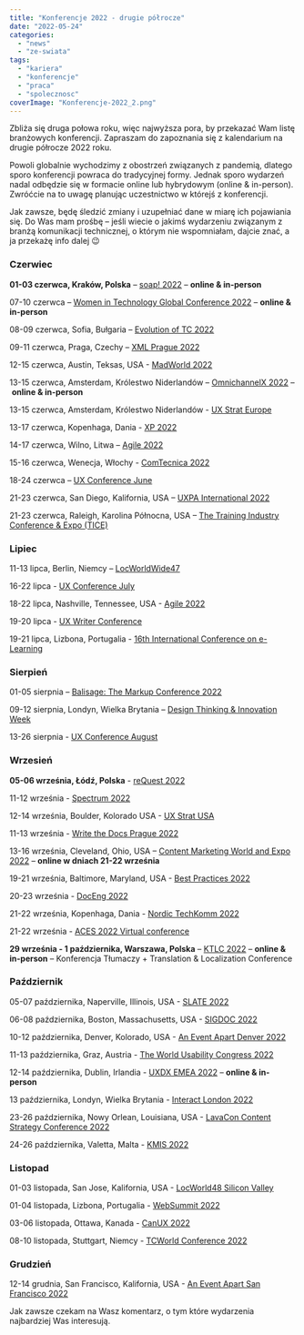 ```yaml
---
title: "Konferencje 2022 - drugie półrocze"
date: "2022-05-24"
categories: 
  - "news"
  - "ze-swiata"
tags: 
  - "kariera"
  - "konferencje"
  - "praca"
  - "spolecznosc"
coverImage: "Konferencje-2022_2.png"
---
```


Zbliża się druga połowa roku, więc najwyższa pora, by przekazać Wam listę branżowych konferencji. Zapraszam do zapoznania się z kalendarium na drugie półrocze 2022 roku.

Powoli globalnie wychodzimy z obostrzeń związanych z pandemią, dlatego sporo konferencji powraca do tradycyjnej formy. Jednak sporo wydarzeń nadal odbędzie się w formacie online lub hybrydowym (online & in-person). Zwróćcie na to uwagę planując uczestnictwo w którejś z konferencji.

Jak zawsze, będę śledzić zmiany i uzupełniać dane w miarę ich pojawiania się. Do Was mam prośbę – jeśli wiecie o jakimś wydarzeniu związanym z branżą komunikacji technicznej, o którym nie wspomniałam, dajcie znać, a ja przekażę info dalej 😉

### Czerwiec

**01-03 czerwca, Kraków, Polska** – [soap! 2022](http://soapconf.com/) – **online & in-person** 

07-10 czerwca – [Women in Technology Global Conference 2022](https://www.womentech.net/women-tech-conference) – **online & in-person**

08-09 czerwca, Sofia, Bułgaria – [Evolution of TC 2022](https://evolution-of-tc.com/)

09-11 czerwca, Praga, Czechy – [XML Prague 2022](https://www.xmlprague.cz/)

12-15 czerwca, Austin, Teksas, USA - [MadWorld 2022](https://www.madcapsoftware.com/madworld-conferences/madworld-2022/)

13-15 czerwca, Amsterdam, Królestwo Niderlandów – [OmnichannelX 2022](https://omnichannelx.digital/) – **online & in-person**

13-15 czerwca, Amsterdam, Królestwo Niderlandów - [UX Strat Europe](https://uxstrat.com/europe/)

13-17 czerwca, Kopenhaga, Dania - [XP 2022](https://www.agilealliance.org/xp2022/)

14-17 czerwca, Wilno, Litwa – [Agile 2022](https://agile-online.org/index.php/conference-2022)

15-16 czerwca, Wenecja, Włochy - [ComTecnica 2022](https://www.comtecnica.eu/en/)

18-24 czerwca – [UX Conference June](https://www.nngroup.com/training/june/)

21-23 czerwca, San Diego, Kalifornia, USA – [UXPA International 2022](https://uxpa2022.org/)

21-23 czerwca, Raleigh, Karolina Północna, USA – [The Training Industry Conference & Expo (TICE)](https://tice.trainingindustry.com/event/fc4ecba7-05dc-424d-a748-661076d67f3e/summary)

### Lipiec

11-13 lipca, Berlin, Niemcy – [LocWorldWide47](https://locworld.com/call-for-papers-locworld47-berlin/)

16-22 lipca - [UX Conference July](https://www.nngroup.com/training/july/)

18-22 lipca, Nashville, Tennessee, USA - [Agile 2022](https://www.agilealliance.org/agile2022/)

19-20 lipca - [UX Writer Conference](https://uxwriterconference.com/)

19-21 lipca, Lizbona, Portugalia - [16th International Conference on e-Learning](https://www.elearning-conf.org/)

### Sierpień

01-05 sierpnia – [Balisage: The Markup Conference 2022](http://www.balisage.net/)

09-12 sierpnia, Londyn, Wielka Brytania – [Design Thinking & Innovation Week](https://futurelondonacademy.co.uk/en/course/design-thinking-and-innovation)

13-26 sierpnia - [UX Conference August](https://www.nngroup.com/training/august/)

### Wrzesień

**05-06 września, Łódź, Polska** - [reQuest 2022](https://2022.request.pl/)

11-12 września - [Spectrum 2022](https://stc-rochester.org/spectrum/)

12-14 września, Boulder, Kolorado USA - [UX Strat USA](https://uxstrat.com/usa/)

11-13 września - [Write the Docs Prague 2022](https://www.writethedocs.org/conf/prague/2022/)

13-16 września, Cleveland, Ohio, USA – [Content Marketing World and Expo 2022](https://www.contentmarketingworld.com/) – **online w dniach 21-22 września**

19-21 września, Baltimore, Maryland, USA - [Best Practices 2022](https://bp.infomanagementcenter.com/)

20-23 września - [DocEng 2022](https://doceng.org/doceng2022)

21-22 września, Kopenhaga, Dania - [Nordic TechKomm 2022](https://www.nordic-techkomm.com/)

21-22 września - [ACES 2022 Virtual conference](https://aceseditors.org/conference)

**29 września - 1 października, Warszawa, Polska** – [KTLC 2022](https://www.konferencjatlumaczy.pl/) – **online & in-person** – Konferencja Tłumaczy + Translation & Localization Conference

### Październik

05-07 października, Naperville, Illinois, USA - [SLATE 2022](https://www.slategroup.org/conference)

06-08 października, Boston, Massachusetts, USA - [SIGDOC 2022](https://sigdoc.acm.org/)

10-12 października, Denver, Kolorado, USA - [An Event Apart Denver 2022](https://aneventapart.com/event/denver-2022)

11-13 października, Graz, Austria - [The World Usability Congress 2022](https://worldusabilitycongress.com/)

12-14 października, Dublin, Irlandia - [UXDX EMEA 2022](https://uxdx.com/emea/2022/?gclid=Cj0KCQjwhLKUBhDiARIsAMaTLnGZCpl3KJEdhYNYE5VJXTgW1ZEFvlCYmhkkSUxEH9XqtgA1jeAfy5caAp52EALw_wcB) – **online & in-person**

13 października, Londyn, Wielka Brytania - [Interact London 2022](https://www.interactconf.com/)

23-26 października, Nowy Orlean, Louisiana, USA - [LavaCon Content Strategy Conference 2022](https://lavacon.org/)

24-26 października, Valetta, Malta - [KMIS 2022](https://kmis.scitevents.org/)

### Listopad

01-03 listopada, San Jose, Kalifornia, USA - [LocWorld48 Silicon Valley](https://locworld.com/call-for-papers-locworld48-silicon-valley/)

01-04 listopada, Lizbona, Portugalia - [WebSummit 2022](https://websummit.com/)

03-06 listopada, Ottawa, Kanada - [CanUX 2022](https://canux.io/)

08-10 listopada, Stuttgart, Niemcy - [TCWorld Conference 2022](https://tcworldconference.tekom.de/)

### Grudzień

12-14 grudnia, San Francisco, Kalifornia, USA - [An Event Apart San Francisco 2022](https://aneventapart.com/event/san-francisco-2022)

Jak zawsze czekam na Wasz komentarz, o tym które wydarzenia najbardziej Was interesują.
